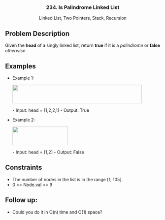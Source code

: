 <p align="center">

  <h3 align="center">234. Is Palindrome Linked List</h3>

  <p align="center">
    Linked List, Two Pointers, Stack, Recursion
    <br>
  </p>
</p>


## Problem Description
Given the **head** of a singly linked list, return **true** if it is a *palindrome* or **false** *otherwise*.

## Examples
  - Example 1:
    <p><img align="top" width="420" height="60" src="https://assets.leetcode.com/uploads/2021/03/03/pal1linked-list.jpg"></p>
    - Input: head = [1,2,2,1]
    - Output: True

  - Example 2:
      <p><img align="top" width="180" height="60" src="https://assets.leetcode.com/uploads/2021/03/03/pal2linked-list.jpg"></p>
    - Input: head = [1,2]
    - Output: False

## Constraints
  - The number of nodes in the list is in the range [1, 105].
  - 0 <= Node.val <= 9
 

## Follow up:
  - Could you do it in O(n) time and O(1) space?


